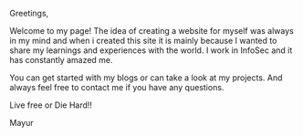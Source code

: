 ---
---

Greetings,

Welcome to my page! The idea of creating a website for myself was always in my mind and when i created this site it is mainly because I wanted to share my learnings and experiences with the world. I work in InfoSec and it has constantly amazed me.

You can get started with my blogs or can take a look at my projects. And always feel free to contact me if you have any questions.

Live free or Die Hard!!

Mayur
